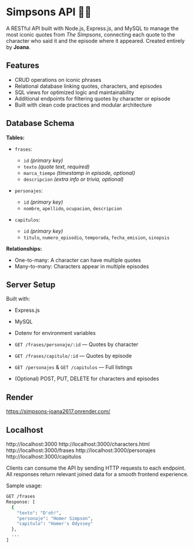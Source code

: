 # Simpsons API 🍩✨

A RESTful API built with Node.js, Express.js, and MySQL to manage the most iconic quotes from _The Simpsons_, connecting each quote to the character who said it and the episode where it appeared. Created entirely by **Joana**.

## Features

- CRUD operations on iconic phrases
- Relational database linking quotes, characters, and episodes
- SQL views for optimized logic and maintainability
- Additional endpoints for filtering quotes by character or episode
- Built with clean code practices and modular architecture

## Database Schema

**Tables:**

- `frases`:

  - `id` _(primary key)_
  - `texto` _(quote text, required)_
  - `marca_tiempo` _(timestamp in episode, optional)_
  - `descripcion` _(extra info or trivia, optional)_

- `personajes`:

  - `id` _(primary key)_
  - `nombre`, `apellido`, `ocupacion`, `descripcion`

- `capitulos`:
  - `id` _(primary key)_
  - `titulo`, `numero_episodio`, `temporada`, `fecha_emision`, `sinopsis`

**Relationships:**

- One-to-many: A character can have multiple quotes
- Many-to-many: Characters appear in multiple episodes

## Server Setup

Built with:

- Express.js
- MySQL
- Dotenv for environment variables

- `GET /frases/personaje/:id` — Quotes by character
- `GET /frases/capitulo/:id` — Quotes by episode
- `GET /personajes` & `GET /capitulos` — Full listings
- (Optional) POST, PUT, DELETE for characters and episodes

## Render

https://simpsons-joana2617.onrender.com/

## Localhost

http://localhost:3000
http://localhost:3000/characters.html
http://localhost:3000/frases
http://localhost:3000/personajes
http://localhost:3000/capitulos

Clients can consume the API by sending HTTP requests to each endpoint. All responses return relevant joined data for a smooth frontend experience.

Sample usage:

```bash
GET /frases
Response: [
  {
    "texto": "D'oh!",
    "personaje": "Homer Simpson",
    "capitulo": "Homer's Odyssey"
  },
  ...
]

```
